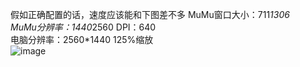 假如正确配置的话，速度应该能和下图差不多
MuMu窗口大小：711*1306  
MuMu分辨率：1440*2560 DPI：640  
电脑分辨率：2560*1440 125%缩放  
![image](https://github.com/user-attachments/assets/af990779-faf6-4d31-bdc7-5b13abc8ce34)
